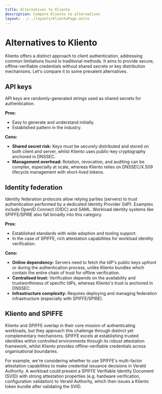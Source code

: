 ```yaml
---
title: Alternatives to Kliento
description: Compare Kliento to alternatives
layout: ../../layouts/KlientoPage.astro
---
```


# Alternatives to Kliento

Kliento offers a distinct approach to client authentication, addressing common limitations found in traditional methods. It aims to provide secure, offline-verifiable credentials without shared secrets or key distribution mechanisms. Let's compare it to some prevalent alternatives.

## API keys

API keys are randomly-generated strings used as shared secrets for authentication.

**Pros:**

- Easy to generate and understand initially.
- Established pattern in the industry.

**Cons:**

- **Shared secret risk:** Keys must be securely distributed and stored on both client and server, whilst Kliento uses public-key cryptography anchored in DNSSEC.
- **Management overhead:** Rotation, revocation, and auditing can be complex, especially at scale, whereas Kliento relies on DNSSEC/X.509 lifecycle management with short-lived tokens.

## Identity federation

Identity federation protocols allow relying parties (servers) to trust authentication performed by a dedicated Identity Provider (IdP). Examples include OpenID Connect (OIDC) and SAML. Workload identity systems like SPIFFE/SPIRE also fall broadly into this category.

**Pros:**

- Established standards with wide adoption and tooling support.
- In the case of SPIFFE, rich attestation capabilities for workload identity verification.

**Cons:**

- **Online dependency:** Servers need to fetch the IdP's public keys upfront or during the authentication process, unlike Kliento bundles which contain the entire chain of trust for offline verification.
- **Centralised trust:** Verification depends on the availability and trustworthiness of specific IdPs, whereas Kliento's trust is anchored in DNSSEC.
- **Infrastructure complexity:** Requires deploying and managing federation infrastructure (especially with SPIFFE/SPIRE).

## Kliento and SPIFFE

Kliento and SPIFFE overlap in their core mission of authenticating workloads, but they approach this challenge through distinct yet complementary mechanisms. SPIFFE excels at establishing trusted identities within controlled environments through its robust attestation framework, whilst Kliento provides offline-verifiable credentials across organisational boundaries.

For example, we're considering whether to use SPIFFE's multi-factor attestation capabilities to make credential issuance decisions in VeraId Authority. A workload could present a SPIFFE Verifiable Identity Document (SVID) with strong attestation properties (e.g. hardware verification, configuration validation) to VeraId Authority, which then issues a Kliento token bundle after validating the SVID.
